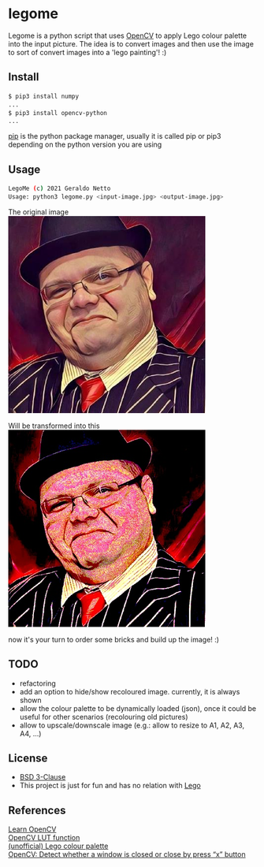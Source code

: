 # legome

Legome is a python script that uses [OpenCV](https://opencv.org/) to apply Lego colour palette into the input picture.
The idea is to convert images and then use the image to sort of convert images into a 'lego painting'! :)

## Install

```bash
$ pip3 install numpy
...
$ pip3 install opencv-python
...
```
[pip](https://pypi.org/project/pip/) is the python package manager, usually it is called pip or pip3 depending on the python version you are using

## Usage

```bash
LegoMe (c) 2021 Geraldo Netto
Usage: python3 legome.py <input-image.jpg> <output-image.jpg>
```

The original image  
![Original image](example/input.jpg)

Will be transformed into this  
![Transformed image](example/output.jpg)

now it's your turn to order some bricks and build up the image! :)  

## TODO

* refactoring
* add an option to hide/show recoloured image. currently, it is always shown
* allow the colour palette to be dynamically loaded (json), once it could be useful for other scenarios (recolouring old pictures)
* allow to upscale/downscale image (e.g.: allow to resize to A1, A2, A3, A4, ...)

## License

* [BSD 3-Clause](LICENSE)
* This project is just for fun and has no relation with [Lego](https://www.lego.com)

## References

[Learn OpenCV](https://github.com/spmallick/learnopencv/blob/master/Colormap/custom_colormap.py)  
[OpenCV LUT function](https://docs.opencv.org/2.4/modules/core/doc/operations_on_arrays.html#lut)  
[(unofficial) Lego colour palette](http://ryanhowerter.net/colors.php)  
[OpenCV: Detect whether a window is closed or close by press “x” button](https://medium.com/@mh_yip/opencv-detect-whether-a-window-is-closed-or-close-by-press-x-button-ee51616f7088)  
